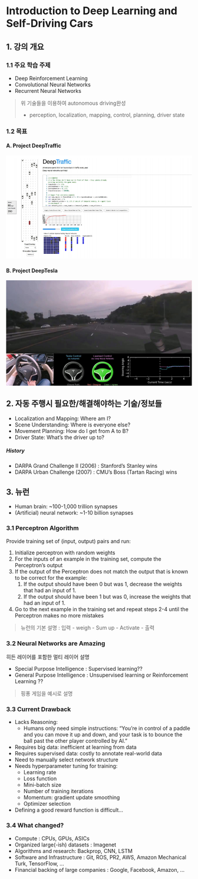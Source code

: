 # Introduction to Deep Learning and Self-Driving Cars

## 1. 강의 개요 
### 1.1 주요 학습 주제
* Deep Reinforcement Learning
* Convolutional Neural Networks
* Recurrent Neural Networks

> 위 기술들을 이용하여 autonomous driving완성 
> * perception, localization, mapping, control,
planning, driver state

### 1.2 목표 
#### A. Project DeepTraffic
![](/assets/project1.png)
#### B. Project DeepTesla
![](/assets/project2.png)
## 2. 자동 주행시 필요한/해결해야하는 기술/정보들 
* Localization and Mapping: Where am I?
* Scene Understanding: Where is everyone else?
* Movement Planning: How do I get from A to B?
* Driver State: What’s the driver up to?

##### History
* DARPA Grand Challenge II (2006) : Stanford’s Stanley wins
* DARPA Urban Challenge (2007) :  CMU’s Boss (Tartan Racing) wins

## 3. 뉴런 
* Human brain: ~100-1,000 trillion synapses
* (Artificial) neural network: ~1-10 billion synapses

### 3.1 Perceptron Algorithm
Provide training set of (input, output) pairs and run:
1. Initialize perceptron with random weights
2. For the inputs of an example in the training set, compute the Perceptron’s output
3. If the output of the Perceptron does not match the output that is known to be
correct for the example:
    1. If the output should have been 0 but was 1, decrease the weights that had an input of 1.
    2. If the output should have been 1 but was 0, increase the weights that had an input of 1.
4. Go to the next example in the training set and repeat steps 2-4 until the Perceptron
makes no more mistakes

> 뉴런의 기본 설명 : 입력 - weigh - Sum up - Activate - 출력

### 3.2 Neural Networks are Amazing
히든 레이어를 포함한 멀티 레이어 설명 
* Special Purpose Intelligence : Supervised learning??
* General Purpose Intelligence : Unsupervised learning or Reinforcement Learning ??

> 핑퐁 게임을 예시로 설명 

### 3.3 Current Drawback
* Lacks Reasoning: 
    * Humans only need simple instructions: “You’re in control of a paddle and you can move it up and down, and your task is to bounce the ball past the other player controlled by AI.”
* Requires big data: inefficient at learning from data
* Requires supervised data: costly to annotate real-world data
* Need to manually select network structure
* Needs hyperparameter tuning for training:
    * Learning rate
    * Loss function
    * Mini-batch size
    * Number of training iterations
    * Momentum: gradient update smoothing
    * Optimizer selection
* Defining a good reward function is difficult…

### 3.4 What changed?
* Compute : CPUs, GPUs, ASICs
* Organized large(-ish) datasets : Imagenet
* Algorithms and research: Backprop, CNN, LSTM
* Software and Infrastructure : Git, ROS, PR2, AWS, Amazon Mechanical Turk, TensorFlow, …
* Financial backing of large companies : Google, Facebook, Amazon, …



